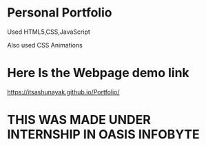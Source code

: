 # Personal Portfolio
Used HTML5,CSS,JavaScript

Also used CSS Animations

# Here Is the Webpage demo link
https://itsashunayak.github.io/Portfolio/

# THIS WAS MADE UNDER INTERNSHIP IN OASIS INFOBYTE
